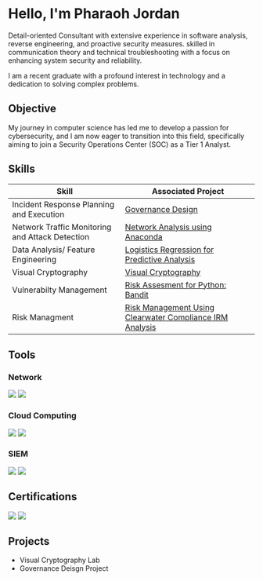 # Hello, I'm Pharaoh Jordan
<a href= "https://www.linkedin.com/in/pharaoh-jordan-a5257b25a/" /></a>

Detail-oriented Consultant with extensive experience in software analysis, reverse engineering, and proactive security measures. skilled in communication theory and technical troubleshooting with a focus on enhancing system security and reliability.

I am a recent graduate with a profound interest in technology and a dedication to solving complex problems.

## Objective


My journey in computer science has led me to develop a passion for cybersecurity, and I am now eager to transition into this field, specifically aiming to join a Security Operations Center (SOC) as a Tier 1 Analyst.

## Skills


| Skill                                         | Associated Project         |
|-----------------------------------------------|----------------------------|
| Incident Response Planning and Execution       | <a href="https://docs.google.com/document/d/1Ad99Kwj-dDZf9VnLFyXEVYTu_i79CkMI/edit">Governance Design</a>|
| Network Traffic Monitoring and Attack Detection | <a href= "https://docs.google.com/document/d/1_N01O3Q-jxtdYIm8N6d8FnevcBEabFA_hZyMhZhzfB8/edit">Network Analysis using Anaconda</a>|
| Data Analysis/ Feature Engineering         | <a href="https://docs.google.com/document/d/16j9IiOwzi0sjw2NXSStOTVIeSzGSI-R6vWKEeHi-73Q/edit">Logistics Regression for Predictive Analysis</a>|
| Visual Cryptography      | <a href="https://docs.google.com/document/d/1AOsENtc7xKljg3SH81kBnh4C6wr6KlVr7le1HZ7nTqU/edit">Visual Cryptography</a>|
| Vulnerabilty Management                  | <a href="https://docs.google.com/document/d/1Mr-EAj582k3IrsCo2srYhnYP4gohh6gyyjULHgyfZo8/edit">Risk Assesment for Python: Bandit</a>|
| Risk Managment  | <a href="https://docs.google.com/document/d/1D_KSpVxfebsT11QcMv_VbyjjS93-j8Fs/edit">Risk Management Using Clearwater Compliance IRM Analysis</a>|

## Tools


### Network
<div>
    <img src="https://img.shields.io/badge/-Wireshark-1679A7?&style=for-the-badge&logo=Wireshark&logoColor=white" />
    <img src="https://img.shields.io/badge/-Python-3776AB?&style=for-the-badge&logo=Python&logoColor=white" />
</div>

### Cloud Computing
<div>
    <img src="https://img.shields.io/badge/-Microsoft_Defender_for_Endpoint-00A4EF?&style=for-the-badge&logo=Microsoft&logoColor=white" />
    <img src="https://img.shields.io/badge/-Amazon%20Web%20Services-FF9900?&style=for-the-badge&logo=Amazon%20AWS&logoColor=white" />
</div>

### SIEM
<div>
    <img src="https://img.shields.io/badge/-PowerShell-5391FE?&style=for-the-badge&logo=PowerShell&logoColor=white" />
    <img src="https://img.shields.io/badge/-Active%20Directory-0082C9?&style=for-the-badge&logo=Microsoft&logoColor=white" />
   
</div>

## Certifications

<div>
<img src="https://img.shields.io/badge/-Security%2B-FF0000?&style=for-the-badge&logo=CompTIA&logoColor=white" />
<img src="https://img.shields.io/badge/-Network%2B-007ACC?&style=for-the-badge&logo=CompTIA&logoColor=white" />


## Projects
- Visual Cryptography Lab
- Governance Deisgn Project
